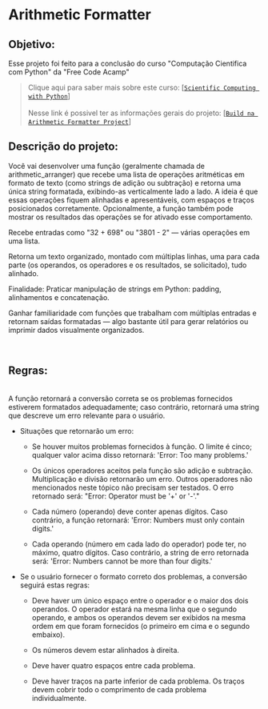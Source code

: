 # Arithmetic Formatter

## Objetivo:

Esse projeto foi feito para a conclusão do curso "Computação Cientifica com Python" da "Free Code Acamp"
>Clique aqui para saber mais sobre este curso: [[`Scientific Computing with Python`](https://www.freecodecamp.org/learn/scientific-computing-with-python/)]<br>
><br>
>Nesse link é possivel ter as informações gerais do projeto: [[`Build na Arithmetic Formatter Project`](https://www.freecodecamp.org/learn/scientific-computing-with-python/#build-an-arithmetic-formatter-project)]

## Descrição do projeto:

Você vai desenvolver uma função (geralmente chamada de arithmetic_arranger) que recebe uma lista de operações aritméticas em formato de texto (como strings de adição ou subtração) e retorna uma única string formatada, exibindo-as verticalmente lado a lado. A ideia é que essas operações fiquem alinhadas e apresentáveis, com espaços e traços posicionados corretamente. Opcionalmente, a função também pode mostrar os resultados das operações se for ativado esse comportamento.
<br >

Recebe entradas como "32 + 698" ou "3801 - 2" — várias operações em uma lista.

Retorna um texto organizado, montado com múltiplas linhas, uma para cada parte (os operandos, os operadores e os resultados, se solicitado), tudo alinhado.

Finalidade:
Praticar manipulação de strings em Python: padding, alinhamentos e concatenação.

Ganhar familiaridade com funções que trabalham com múltiplas entradas e retornam saídas formatadas — algo bastante útil para gerar relatórios ou imprimir dados visualmente organizados.

<br />

## Regras:

<br>
A função retornará a conversão correta se os problemas fornecidos estiverem formatados adequadamente; caso contrário, retornará uma string que descreve um erro relevante para o usuário.

* Situações que retornarão um erro:

  * Se houver muitos problemas fornecidos à função. O limite é cinco; qualquer valor acima disso retornará: 'Error: Too many problems.'

  * Os únicos operadores aceitos pela função são adição e subtração. Multiplicação e divisão retornarão um erro. Outros operadores não mencionados neste tópico não precisam ser testados. O erro     retornado será: "Error: Operator must be '+' or '-'."

  * Cada número (operando) deve conter apenas dígitos. Caso contrário, a função retornará: 'Error: Numbers must only contain digits.'

  * Cada operando (número em cada lado do operador) pode ter, no máximo, quatro dígitos. Caso contrário, a string de erro retornada será: 'Error: Numbers cannot be more than four digits.'

* Se o usuário fornecer o formato correto dos problemas, a conversão seguirá estas regras:

  * Deve haver um único espaço entre o operador e o maior dos dois operandos. O operador estará na mesma linha que o segundo operando, e ambos os operandos devem ser exibidos na mesma ordem em que foram fornecidos (o primeiro em cima e o segundo embaixo).

  * Os números devem estar alinhados à direita.

  * Deve haver quatro espaços entre cada problema.

  * Deve haver traços na parte inferior de cada problema. Os traços devem cobrir todo o comprimento de cada problema individualmente. 
<br />

